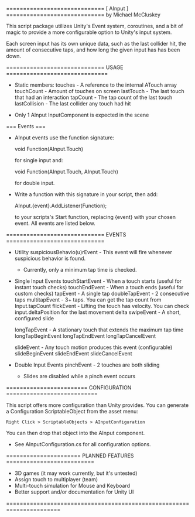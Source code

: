 ============================= [ AInput ] ============================= 
                        by Michael McCluskey

This script package utilizes Unity's Event system, coroutines,
and a bit of magic to provide a more configurable option to
Unity's input system.

Each screen input has its own unique data, such as the last collider 
hit, the amount of consecutive taps, and how long the given input has
has been down.

=============================   USAGE   ==============================

* Static members:
    touches - A reference to the internal ATouch array
    touchCount - Amount of touches on screen
    lastTouch - The last touch that had an interaction
    tapCount - The tap count of the last touch
    lastCollision - The last collider any touch had hit

* Only 1 AInput InputComponent is expected in the scene

=== Events ===

* AInput events use the function signature: 

    void Function(AInput.Touch)

    for single input and:

    void Function(AInput.Touch, AInput.Touch)

    for double input.

* Write a function with this signature in your script, then add:
    
    AInput.{event}.AddListener(Function);

    to your scripts's Start function, replacing {event} with
    your chosen event. All events are listed below.

=============================   EVENTS   =============================

* Utility
    suspiciousBehavio(u)rEvent - This event will fire whenever suspicious behavior is found.
    * Currently, only a minimum tap time is checked.

* Single Input Events
    touchStartEvent - When a touch starts (useful for instant touch checks)
    touchEndEvent - When a touch ends (useful for custom checks)
    tapEvent - A single tap
    doubleTapEvent - 2 consecutive taps
    multitapEvent - 3+ taps. You can get the tap count from Input.tapCount
    flickEvent - Lifting the touch has velocity. You can check input.deltaPosition for the last movement delta
    swipeEvent - A short, configured slide

    longTapEvent - A stationary touch that extends the maximum tap time
    longTapBeginEvent
    longTapEndEvent
    longTapCancelEvent

    slideEvent - Any touch motion produces this event (configurable)
    slideBeginEvent
    slideEndEvent
    slideCancelEvent

* Double Input Events
    pinchEvent - 2 touches are both sliding
     * Slides are disabled while a pinch event occurs
     
========================   CONFIGURATION   ===========================

This script offers more configuration than Unity provides. You can
generate a Configuration ScriptableObject from the asset menu:

    Right Click > ScriptableObjects > AInputConfiguration

You can then drop that object into the AInput component.

* See AInputConfiguration.cs for all configuration options.
      
======================   PLANNED FEATURES   ==========================

* 3D games (it may work currently, but it's untested)
* Assign touch to multiplayer (team)
* Multi-touch simulation for Mouse and Keyboard
* Better support and/or documentation for Unity UI
      
======================================================================
